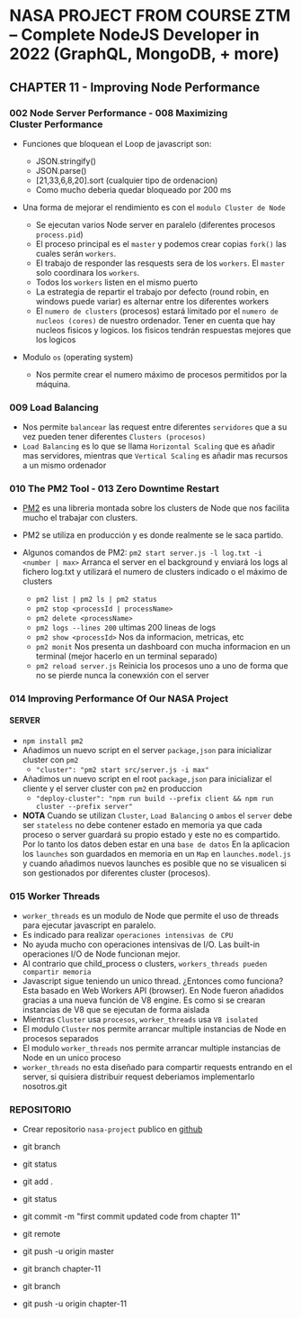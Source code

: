 # NASA PROJECT FROM COURSE ZTM – Complete NodeJS Developer in 2022 (GraphQL, MongoDB, + more)

## CHAPTER 11 - Improving Node Performance

### 002 Node Server Performance - 008 Maximizing Cluster Performance

- Funciones que bloquean el Loop de javascript son:

  - JSON.stringify()
  - JSON.parse()
  - [21,33,6,8,20].sort (cualquier tipo de ordenacion)
  - Como mucho deberia quedar bloqueado por 200 ms

- Una forma de mejorar el rendimiento es con el `modulo Cluster de Node`
  - Se ejecutan varios Node server en paralelo (diferentes procesos `process.pid`)
  - El proceso principal es el `master` y podemos crear copias `fork()` las cuales serán `workers`.
  - El trabajo de responder las resquests sera de los `workers`. El `master` solo coordinara los `workers`.
  - Todos los `workers` listen en el mismo puerto
  - La estrategia de repartir el trabajo por defecto (round robin, en windows puede variar) es alternar entre los diferentes workers
  - El `numero de clusters` (procesos) estará limitado por el `numero de nucleos (cores)` de nuestro ordenador. Tener en cuenta que hay nucleos fisicos y logicos. los fisicos tendrán respuestas mejores que los logicos
- Modulo `os` (operating system)
  - Nos permite crear el numero máximo de procesos permitidos por la máquina.

### 009 Load Balancing

- Nos permite `balancear` las request entre diferentes `servidores` que a su vez pueden tener diferentes `Clusters (procesos)`
- `Load Balancing` es lo que se llama `Horizontal Scaling` que es añadir mas servidores, mientras que `Vertical Scaling` es añadir mas recursos a un mismo ordenador

### 010 The PM2 Tool - 013 Zero Downtime Restart

- [PM2](https://pm2.keymetrics.io/) es una libreria montada sobre los clusters de Node que nos facilita mucho el trabajar con clusters.
- PM2 se utiliza en producción y es donde realmente se le saca partido.
- Algunos comandos de PM2:
  `pm2 start server.js -l log.txt -i <number | max>` Arranca el server en el background y enviará los logs al fichero log.txt y utilizará el numero de clusters indicado o el máximo de clusters

  - `pm2 list | pm2 ls | pm2 status`
  - `pm2 stop <processId | processName>`
  - `pm2 delete <processName>`
  - `pm2 logs --lines 200` ultimas 200 lineas de logs
  - `pm2 show <processId>` Nos da informacion, metricas, etc
  - `pm2 monit` Nos presenta un dashboard con mucha informacion en un terminal (mejor hacerlo en un terminal separado)
  - `pm2 reload server.js` Reinicia los procesos uno a uno de forma que no se pierde nunca la conewxión con el server

### 014 Improving Performance Of Our NASA Project

#### SERVER

- `npm install pm2`
- Añadimos un nuevo script en el server `package,json` para inicializar cluster con `pm2`
  - `"cluster": "pm2 start src/server.js -i max"`
- Añadimos un nuevo script en el root `package,json` para inicializar el cliente y el server cluster con `pm2` en produccion
  - `"deploy-cluster": "npm run build --prefix client && npm run cluster --prefix server"`
- **NOTA** Cuando se utilizan `Cluster`, `Load Balancing` o `ambos` el `server` debe ser `stateless` no debe contener estado en memoria ya que cada proceso o server guardará su propio estado y este no es compartido.
  Por lo tanto los datos deben estar en una `base de datos`
  En la aplicacion los `launches` son guardados en memoria en un `Map` en `launches.model.js` y cuando añadimos nuevos launches es posible que no se visualicen si son gestionados por diferentes cluster (procesos).

### 015 Worker Threads

- `worker_threads` es un modulo de Node que permite el uso de threads para ejecutar javascript en paralelo.
- Es indicado para realizar `operaciones intensivas de CPU`
- No ayuda mucho con operaciones intensivas de I/O. Las built-in operaciones I/O de Node funcionan mejor.
- Al contrario que child_process o clusters, `workers_threads pueden compartir memoria`
- Javascript sigue teniendo un unico thread. ¿Entonces como funciona? Esta basado en Web Workers API (browser). En Node fueron añadidos gracias a una nueva función de V8 engine. Es como si se crearan instancias de V8 que se ejecutan de forma aislada
- Mientras `Cluster` usa `procesos`, `worker_threads` usa `V8 isolated`
- El modulo `Cluster` nos permite arrancar multiple instancias de Node en procesos separados
- El modulo `worker_threads` nos permite arrancar multiple instancias de Node en un unico proceso
- `worker_threads` no esta diseñado para compartir requests entrando en el server, si quisiera distribuir request deberiamos implementarlo nosotros.git

### REPOSITORIO

- Crear repositorio `nasa-project` publico en [github](https://github.com/aabm00/nasa-project)
- git branch
- git status
- git add .
- git status
- git commit -m "first commit updated code from chapter 11"
- git remote
- git push -u origin master

- git branch chapter-11
- git branch
- git push -u origin chapter-11
